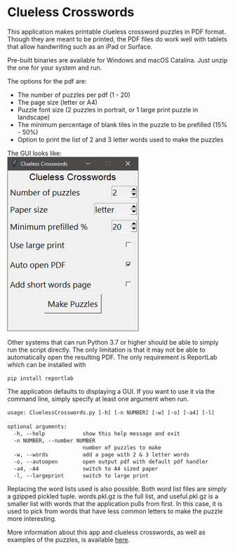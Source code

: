 # Clueless Crosswords
This application makes printable clueless crossword puzzles in PDF format. Though they are meant to be printed, the PDF files do work well with tablets that allow handwriting such as an iPad or Surface.  

Pre-built binaries are available for Windows and macOS Catalina. Just unzip the one for your system and run.  

The options for the pdf are:
 - The number of puzzles per pdf (1 - 20)
 - The page size (letter or A4)
 - Puzzle font size (2 puzzles in portrait, or 1 large print puzzle in landscape)
 - The minimum percentage of blank tiles in the puzzle to be prefilled  (15% - 50%)
 - Option to print the list of 2 and 3 letter words used to make the puzzles

The GUI looks like:  
![GUI Reference](./gui.png "GUI Reference")

Other systems that can run Python 3.7 or higher should be able to simply run the script directly. The only limitation is that it may not be able to automatically open the resulting PDF. The only requirement is ReportLab which can be installed with
```
pip install reportlab
```

The application defaults to displaying a GUI. If you want to use it via the command line, simply specify at least one argument when run.
```
usage: CluelessCrosswords.py [-h] [-n NUMBER] [-w] [-o] [-a4] [-l]

optional arguments:
  -h, --help            show this help message and exit
  -n NUMBER, --number NUMBER
                        number of puzzles to make
  -w, --words           add a page with 2 & 3 letter words
  -o, --autoopen        open output pdf with default pdf handler
  -a4, -A4              switch to A4 sized paper
  -l, --largeprint      switch to large print
```

Replacing the word lists used is also possible. Both word list files are simply a gzipped pickled tuple. words.pkl.gz is the full list, and useful.pkl.gz is a smaller list with words that the application pulls from first. In this case, it is used to pick from words that have less common letters to make the puzzle more interesting.

More information about this app and clueless crosswords, as well as examples of the puzzles, is available [here](./docs/index.md).  
